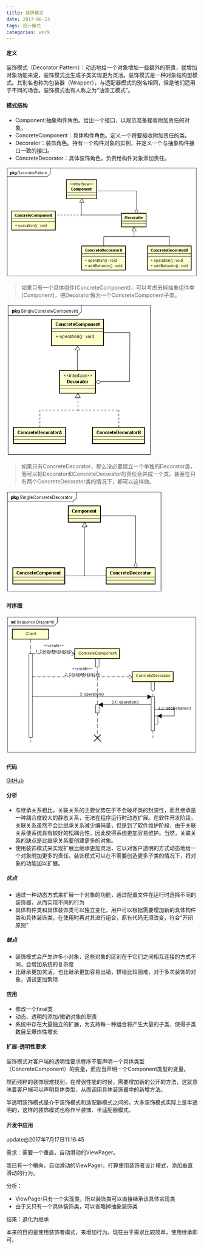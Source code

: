```yaml
---
title: 装饰模式
date: 2017-06-23
tags: 设计模式
categories: work
---
```


#### 定义 ####

装饰模式（Decorator Pattern）：动态地给一个对象增加一些额外的职责，就增加对象功能来说，装饰模式比生成子类实现更为灵活。装饰模式是一种对象结构型模式。其别名也称为包装器（Wrapper），与适配器模式的别名相同，但是他们适用于不同的场合。装饰模式也有人称之为“油漆工模式”。
  
#### 模式结构 ####

- Component:抽象构件角色。给出一个接口，以规范准备接收附加责任的对象。
- ConcreteComponent：具体构件角色。定义一个将要接收附加责任的类。
- Decorator：装饰角色。持有一个构件对象的实例，并定义一个与抽象构件接口一致的接口。
- ConcreteDecorator：具体装饰角色。负责给构件对象添加责任。

![类图](/images/decorator_pattern_class_diagram_1.png)

> 如果只有一个具体组件(ConcreteComponent)，可以考虑去掉抽象组件类(Component)，把Decorator做为一个ConcreteComponent子类。

![类图](/images/decorator_pattern_class_diagram_2.png)

> 如果只有ConcreteDecorator，那么没必要建立一个单独的Decorator类，而可以把Decorator和ConcreteDecorator的责任合并成一个类。甚至在只有两个ConcreteDecorator类的情况下，都可以这样做。

![类图](/images/decorator_pattern_class_diagram_3.png)
 
#### 时序图 ####

![时序图](/images/decorator_pattern_sequence_diagram.png)

#### 代码 ####

[GitHub](https://github.com/xusx1024/DesignPatternDemoCode/tree/master/DecoratorPattern)

#### 分析 ####
 
- 与继承关系相比，关联关系的主要优势在于不会破坏类的封装性，而且继承是一种耦合度较大的静态关系，无法在程序运行时动态扩展。在软件开发阶段，关联关系虽然不会比继承关系减少编码量，但是到了软件维护阶段，由于关联关系使系统具有较好的松耦合性，因此使得系统更加容易维护。当然，关联关系的缺点是比继承关系要创建更多的对象。
- 使用装饰模式来实现扩展比继承更加灵活，它以对客户透明的方式动态地给一个对象附加更多的责任。装饰模式可以在不需要创造更多子类的情况下，将对象的功能加以扩展。
 

##### 优点 #####

- 通过一种动态方式来扩展一个对象的功能，通过配置文件在运行时选择不同的装饰器，从而实现不同的行为
- 具体构件类和具体装饰类可以独立变化，用户可以根据需要增加新的具体构件类和具体装饰类，在使用时再对其进行组合，原有代码无须改变，符合“开闭原则”
   
##### 缺点 #####

- 装饰模式会产生许多小对象，这些对象的区别在于它们之间相互连接的方式不同，会增加系统的复杂度 
- 比继承更加灵活，也比继承更加容易出错，排错比较困难，对于多次装饰的对象，调试更加繁琐

#### 应用 ####

- 修改一个final类
- 动态、透明的添加/撤销对象的职责
- 系统中存在大量独立的扩展，为支持每一种组合将产生大量的子类，使得子类数目呈爆炸性增长

#### 扩展-透明性要求 ####

装饰模式对客户端的透明性要求程序不要声明一个具体类型（ConcreteComponent）的变量，而应当声明一个Component类型的变量。

然而纯粹的装饰很难找到，在增强性能的时候，需要增加新的公开的方法，这就意味着客户端可以声明具体类型，从而调用具体装饰器中的新增方法。

半透明装饰模式是介于装饰模式和适配器模式之间的。大多装饰模式实际上是半透明的，这样的装饰模式也称作半装饰、半适配器模式。


#### 开发中应用 ####

update@2017年7月17日11:16:45

需求：需要一个垂直，自动滑动的ViewPager。

我已有一个横向，自动滑动的ViewPager。打算使用装饰者设计模式，添加垂直滑动的行为。

分析：

- ViewPager只有一个实现类，所以装饰类可以直接继承该具体实现类
- 由于又只有一个具体装饰类，可以省略掉抽象装饰类

结果：退化为继承

本来的目的是使用装饰者模式，来增加行为。现在由于需求比较简单，使用继承即可。
 




